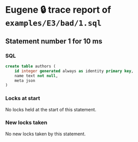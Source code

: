 # Eugene 🔒 trace report of `examples/E3/bad/1.sql`

## Statement number 1 for 10 ms

### SQL

```sql
create table authors (
    id integer generated always as identity primary key,
    name text not null,
    meta json
)
```

### Locks at start

No locks held at the start of this statement.

### New locks taken

No new locks taken by this statement.


